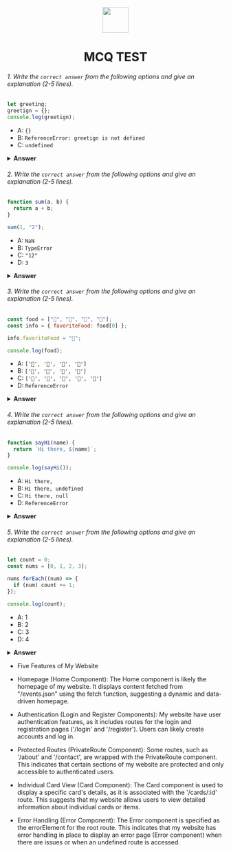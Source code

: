 <div align="center">
  <img height="60" src="https://edurev.gumlet.io/AllImages/original/ApplicationImages/CourseImages/944e5d47-8c55-4a89-91e5-22ab5f2798fc_CI.png">
  <h1>MCQ TEST</h1>
</div>

###### 1. Write the `correct answer` from the following options and give an explanation (2-5 lines).

```javascript
let greeting;
greetign = {};
console.log(greetign);
```

- A: `{}`
- B: `ReferenceError: greetign is not defined`
- C: `undefined`

<details><summary><b>Answer</b></summary>
<p>

#### Answer: B

<i>The answer is B because there is a typographical error in the variable name; it should be greeting, not greetign, which leads to a ReferenceError when trying to access an undefined variable.</i>

</p>
</details>

###### 2. Write the `correct answer` from the following options and give an explanation (2-5 lines).

```javascript
function sum(a, b) {
  return a + b;
}

sum(1, "2");
```

- A: `NaN`
- B: `TypeError`
- C: `"12"`
- D: `3`

<details><summary><b>Answer</b></summary>
<p>

#### Answer: C

<i>In JavaScript, when we use the + operator with a string and a number, it performs string concatenation. So, in this case, 1 is treated as a number, and "2" is treated as a string, and they are concatenated together to form "12".
</i>

</p>
</details>

###### 3. Write the `correct answer` from the following options and give an explanation (2-5 lines).

```javascript
const food = ["🍕", "🍫", "🥑", "🍔"];
const info = { favoriteFood: food[0] };

info.favoriteFood = "🍝";

console.log(food);
```

- A: `['🍕', '🍫', '🥑', '🍔']`
- B: `['🍝', '🍫', '🥑', '🍔']`
- C: `['🍝', '🍕', '🍫', '🥑', '🍔']`
- D: `ReferenceError`

<details><summary><b>Answer</b></summary>
<p>

#### Answer: A

<i>The food array is not modified by changing the info.favoriteFood property because the assignment info.favoriteFood = "🍝" only updates the favoriteFood property of the info object, and it does not affect the original food array.</i>

</p>
</details>

###### 4. Write the `correct answer` from the following options and give an explanation (2-5 lines).

```javascript
function sayHi(name) {
  return `Hi there, ${name}`;
}

console.log(sayHi());
```

- A: `Hi there,`
- B: `Hi there, undefined`
- C: `Hi there, null`
- D: `ReferenceError`

<details><summary><b>Answer</b></summary>
<p>

#### Answer: B

<i>In the sayHi function, there is a parameter name, but when we call sayHi() without passing any arguments, name is undefined. Therefore, the template string includes "Hi there, " followed by the value of name, which is undefined.</i>

</p>
</details>

###### 5. Write the `correct answer` from the following options and give an explanation (2-5 lines).

```javascript
let count = 0;
const nums = [0, 1, 2, 3];

nums.forEach((num) => {
  if (num) count += 1;
});

console.log(count);
```

- A: 1
- B: 2
- C: 3
- D: 4

<details><summary><b>Answer</b></summary>
<p>

#### Answer: C

<i>In the forEach loop, it iterates over the nums array and checks each num for truthiness. All elements in the array, except for 0, are truthy in JavaScript. So, for each truthy element, the count is incremented by 1. Since there are three truthy elements in the array (1, 2, and 3), the count will be 3.</i>

</p>
</details>



* Five Features of My Website

* Homepage (Home Component): The Home component is likely the homepage of my website. It displays content fetched from "/events.json" using the fetch function, suggesting a dynamic and data-driven homepage.

* Authentication (Login and Register Components): My website have user authentication features, as it includes routes for the login and registration pages ('/login' and '/register'). Users can likely create accounts and log in.

* Protected Routes (PrivateRoute Component): Some routes, such as '/about' and '/contact', are wrapped with the PrivateRoute component. This indicates that certain sections of my website are protected and only accessible to authenticated users.

* Individual Card View (Card Component): The Card component is used to display a specific card's details, as it is associated with the '/cards/:id' route. This suggests that my  website allows users to view detailed information about individual cards or items.

* Error Handling (Error Component): The Error component is specified as the errorElement for the root route. This indicates that my website has error handling in place to display an error page (Error component) when there are issues or when an undefined route is accessed.



